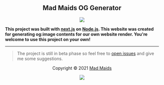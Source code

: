 <h2 align="center">Mad Maids OG Generator</h2>

<p align="center"><a href="https://og.maid.uz"><img src="https://img.shields.io/static/v1.svg?style=flat-square&label=vercel&message=deployed&logoColor=eceff4&logo=github&colorA=000000&colorB=ffffff"/></a></p>

**This project was built with [next.js](https://github.com/vercel/next.js) on
[Node.js](https://nodejs.org/en/). This website was created for generating og:image contents
for our own website render. You're welcome to use this project on your own!**

---

> The project is still in beta phase so feel free to
> [open issues](https://github.com/mad-maids/maid.og/issues/new) and give me some
> suggestions.

<p align="center">Copyright &copy; 2021 <a href="https://maid.uz" target="_blank">Mad Maids</a></p>

<p align="center"><a href="https://github.com/mad-maids/maid.web/blob/master/license"><img src="https://img.shields.io/static/v1.svg?style=flat-square&label=License&message=MIT&logoColor=eceff4&logo=github&colorA=000000&colorB=ffffff"/></a></p>
